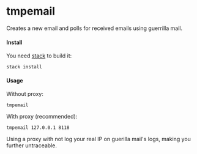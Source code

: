 # tmpemail

Creates a new email and polls for received emails using guerrilla mail.

#### Install

You need [stack](https://docs.haskellstack.org/en/stable/README/) to build it:

```
stack install
```

#### Usage

Without proxy:

```
tmpemail
```

With proxy (recommended):

```
tmpemail 127.0.0.1 8118
```

Using a proxy with not log your real IP on guerilla mail's logs, making you further untraceable.
